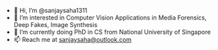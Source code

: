 - 👋 Hi, I’m @sanjaysaha1311
- 👀 I’m interested in Computer Vision Applications in Media Forensics, Deep Fakes, Image Synthesis
- 🌱 I’m currently doing PhD in CS from National University of Singapore
- 📫 Reach me at sanjaysaha@outlook.com

<!---
sanjaysaha1311/sanjaysaha1311 is a ✨ special ✨ repository because its `README.md` (this file) appears on your GitHub profile.
You can click the Preview link to take a look at your changes.
--->
